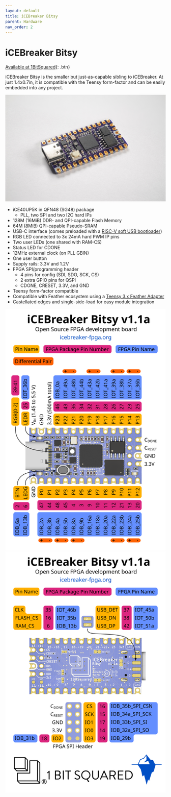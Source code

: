 ```yaml
---
layout: default
title: iCEBreaker Bitsy
parent: Hardware
nav_order: 2
---
```


# iCEBreaker Bitsy

[Available at 1BitSquared](//1bitsquared.com/collections/fpga/products/icebreaker-bitsy){: .btn}

iCEBreaker Bitsy is the smaller but just-as-capable sibling to iCEBreaker. At just 1.4x0.7in, it is compatible with the Teensy form-factor and can be easily embedded into any project.

![iCEBreaker](/assets/img/icebreaker-bitsy/bitsy_v1.0a.jpg)
  
* iCE40UP5K in QFN48 (SG48) package
  * PLL, two SPI and two I2C hard IPs
* 128M (16MiB) DDR- and QPI-capable Flash Memory
* 64M (8MiB) QPI-capable Pseudo-SRAM
* USB-C interface (comes preloaded with a [RISC-V soft USB bootloader](//github.com/smunaut/ice40-playground/tree/master/projects/boot_stub))
* RGB LED connected to 3x 24mA hard PWM IP pins
* Two user LEDs (one shared with RAM-CS)
* Status LED for CDONE
* 12MHz external clock (on PLL GBIN)
* One user button
* Supply rails: 3.3V and 1.2V
* FPGA SPI/programming header
  * 4 pins for config (SDI, SDO, SCK, CS)
  * 2 extra GPIO pins for QSPI
  * CDONE, CRESET, 3.3V, and GND
* Teensy form-factor compatible
* Compatible with Feather ecosystem using a [Teensy 3.x Feather Adapter](//adafruit.com/product/3200)
* Castellated edges and single-side-load for easy module integration

![iCEBreaker-bitsy info card top](/assets/img/icebreaker-bitsy/info-card-top.svg)
![iCEBreaker-bitsy info card bottom](/assets/img/icebreaker-bitsy/info-card-bot.svg)
